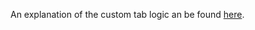 An explanation of the custom tab logic an be found [here](https://daniels-notes.de/posts/2024/dynamics-crm-style-tabs).
